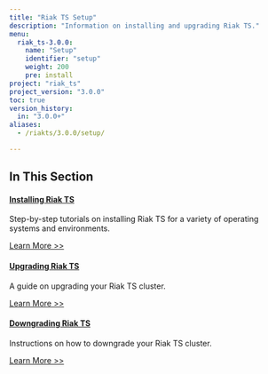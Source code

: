 ```yaml
---
title: "Riak TS Setup"
description: "Information on installing and upgrading Riak TS."
menu:
  riak_ts-3.0.0:
    name: "Setup"
    identifier: "setup"
    weight: 200
    pre: install
project: "riak_ts"
project_version: "3.0.0"
toc: true
version_history:
  in: "3.0.0+"
aliases:
  - /riakts/3.0.0/setup/

---
```


[install]: {{<baseurl>}}riak/ts/3.0.0/setup/installing
[upgrade]: {{<baseurl>}}riak/ts/3.0.0/setup/upgrading
[downgrade]: {{<baseurl>}}riak/ts/3.0.0/setup/downgrading

## In This Section

#### [Installing Riak TS][install]

Step-by-step tutorials on installing Riak TS for a variety of operating systems and environments.

[Learn More >>][install]

#### [Upgrading Riak TS][upgrade]

A guide on upgrading your Riak TS cluster.

[Learn More >>][upgrade]

#### [Downgrading Riak TS][downgrade]

Instructions on how to downgrade your Riak TS cluster.

[Learn More >>][downgrade]
